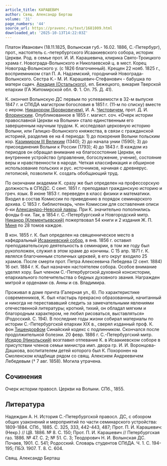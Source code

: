 ```yaml
---
article_title: КАРАШЕВИЧ
author: Свящ. Александр Берташ
volume: '31'
page_numbers: '44'
source_url: https://pravenc.ru/text/1681009.html
downloaded_at: '2025-10-13T14:22:03Z'
---
```


Платон Иванович (18.11.1825, Волынская губ.- 16.02. 1886, С.-Петербург), прот., настоятель с.-петербургского Исаакиевского собора, историк Церкви. Род. в семье прот. И. И. Карашевича, клирика Свято-Троицкого храма г. Новограда-Волынского и Николаевской ц. в мест. Корец Новоград-Волынского у. (с 1826 благочинный). Крещен 22 нояб. 1825 г., восприемником стал П. А. Надземский, городничий Новограда-Волынского. Сестра К.- М. И. Карашевич-Стефанович - бабушка по матери сщмч. [Аркадия (Остальского)](<https://pravenc.ru/text/Аркадия (Остальского).html>), еп. Бежецкого, викария Тверской епархии (ГА Житомирской обл. Ф. 1. Оп. 75. Д. 41).

К. окончил Волынскую ДС первым по успеваемости в 32-м выпуске 1847 г. и СПбДА магистром богословия в 1851 г. (11-м по списку) вместе с иером. [Никанором (Бровковичем)](<https://pravenc.ru/text/Никанором (Бровковичем).html>), И. А. [Чистовичем](https://pravenc.ru/text/Чистович.html), прот. Д. И. [Флоринским](https://pravenc.ru/text/Флоринским.html). Опубликованное в 1855 г. магист. соч. «Очерк истории православной Церкви на Волыни» стало единственным его завершенным научным трудом. К. исследовал церковную историю Волыни, или Галицко-Волынского княжества, в связи с гражданской историей, разделив ее на 4 периода: 1) до покорения Волыни польским кор. [Казимиром III Великим](<https://pravenc.ru/text/Казимиром III Великим.html>) (1340); 2) до начала унии (1590); 3) до присоединения Волыни к России (1793); 4) до 1843 г. В каждом из периодов он обращал внимание на благосостояние Церкви, ее внутреннее устройство (управление, богослужение, учение), состояние веры и нравственности в народе. Четкая классификация и обширное использование польских и рус. источников, начиная с древнерус. летописей, позволили К. создать обобщающий труд.

По окончании академии К. сразу же был определен на профессорскую должность в СПбДС. С сент. 1851 г. преподавал гражданскую историю и греч. язык. В июне 1853 г. переведен в класс физики и математики. Входил в состав Комиссии по приведению в порядок семинарского архива. С 1853 г. библиотекарь, член Комиссии для составления описи б-ки [Александро-Невской лавры](<https://pravenc.ru/text/АЛЕКСАНДРО-НЕВСКАЯ ЛАВРА.html>). При К. значительно пополнились фонды б-ки. Так, в 1854 г. С.-Петербургский и Новгородский митр. [Никанор (Клементьевский)](<https://pravenc.ru/text/Никанор (Клементьевский).html>) пожертвовал 54 книги и 2 издания Ж. П. [Миня](https://pravenc.ru/text/Минь.html) по 28 томов каждое.

В кон. 1855 г. К. был определен на священническое место в кафедральный [Исаакиевский собор](<https://pravenc.ru/text/Исаакиевский собор.html>), в янв. 1856 г. оставил преподавательскую деятельность в семинарии, в том же году был рукоположен, служил в этом храме до кончины. С 15 апр. 1871 г. К. являлся благочинным столичных церквей, в его округ входило 25 храмов. После смерти прот. Петра Алексеевича Лебедева (2 сент. 1884) 16 окт. 1884 г. К. был назначен настоятелем собора. Особое внимание уделял хору. Был членом С.-Петербургской духовной консистории, епархиального попечительства о бедных духовного звания. Награжден митрой и орденами св. Анны и св. Владимира.

Проживал в доме причта (Галерная ул., 6). По характеристике современников, К. был «пастырь прекрасно образованный, начитанный и никогда не перестававший следить за замечательными явлениями отечественной литературы; кроткий, тихий, он обладал мягким и благородным характером, не любил рисоваться, выставляться» (Родосский. С. 194). В последние годы жизни собирал материалы по истории С.-Петербургской епархии XIX в., сверял изданный проф. К. фон [Тишендорфом](https://pravenc.ru/text/Тишендорфом.html) Синайский кодекс с подлинником. Скончался после продолжительной болезни. 20 февр. 1886 г. С.-Петербургский митр. [Исидор (Никольский)](<https://pravenc.ru/text/Исидор (Никольский).html>) возглавил отпевание К. в Исаакиевском соборе в присутствии членов семьи министра имп. двора гр. И. И. Воронцова-Дашкова, воспитателем детей которого был К. Похоронен на Смоленском кладбище рядом со свящ. Алексием Андреевичем Лебедевым († 7 авг. 1858). Могила утрачена.

## Сочинения

Очерк истории правосл. Церкви на Волыни. СПб., 1855.

## Литература

Надеждин А. Н. История С.-Петербургской правосл. ДС, с обзором общих узаконений и мероприятий по части семинарского устройства: 1809-1884. СПб., 1885. С. 325, 333, 442-443, 487; Прот. П. И. Карашевич: (Некр.) // ЦВ. 1886. № 8. С. 150; Прот. П. И. Карашевич // Петербургская газ. 1886. № 47. С. 2; № 51. С. 3; Теодорович Н. И. Волынская ДС. Почаев, 1901. С. 541; Родосский. Словарь студентов СПбДА. Ч. 1. С. 194-195; ПБЭ. 1907. Т. 8. С. 604.

Свящ. Александр Берташ
